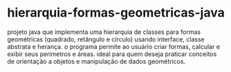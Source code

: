 # hierarquia-formas-geometricas-java
projeto java que implementa uma hierarquia de classes para formas geométricas (quadrado, retângulo e círculo) usando interface, classe abstrata e herança. o programa permite ao usuário criar formas, calcular e exibir seus perímetros e áreas. ideal para quem deseja praticar conceitos de orientação a objetos e manipulação de dados geométricos.
